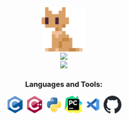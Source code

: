 <div id="logo" align="center">
    <img src="_media/logo.png" width="100" height="100" style="margin: 0 auto;"/>
</div>


<div id="D5rrr's picture"align="center">
   <img src="https://readme-typing-svg.demolab.com?font=Fira+Code&pause=1000&width=435&lines=D5&center=true&size=27"/>
</div>


<div id="graph" align="center">
    <img src="https://ghchart.rshah.org/D5rrr"/>
</div>


<h3 align="center">Languages and Tools:</h3><p align="center">
    <a href="https://www.cprogramming.com/" target="_blank"><img src="_media/c.svg" alt="c" width="40" height="40"/></a>
    <a href="https://www.w3schools.com/cpp/" target="_blank"><img src="_media/cplusplus.svg" alt="cplusplus" width="40" height="40"/></a>
    <a href="https://www.python.org" target="_blank"><img src="_media/python.svg" alt="python" width="40" height="40"/></a> 
    <a href="https://www.jetbrains.com/pycharm/" target="_blank"><img src="_media/pycharm.svg" alt="pycharm" width="40" height="40"/></a>
    <a href="https://code.visualstudio.com/" target="_blank"><img src="_media/vscode.svg" alt="vscode" width="40" height="40"/></a>
    <a href="https://github.com/" target="_blank"><img src="_media/github.svg" alt="github" width="40" height="40"/></a>
</p>

